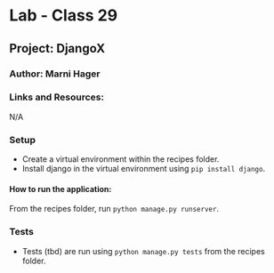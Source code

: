 # Lab - Class 29
## Project: DjangoX
### Author: Marni Hager

### Links and Resources:
N/A

### Setup
* Create a virtual environment within the recipes folder.
* Install django in the virtual environment using `pip install django`.

#### How to run the application:
From the recipes folder, run `python manage.py runserver`.

### Tests
* Tests (tbd) are run using `python manage.py tests` from the recipes folder.
